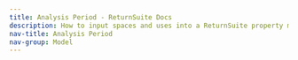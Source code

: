 ```yaml
---
title: Analysis Period - ReturnSuite Docs
description: How to input spaces and uses into a ReturnSuite property model.
nav-title: Analysis Period
nav-group: Model
---
```

